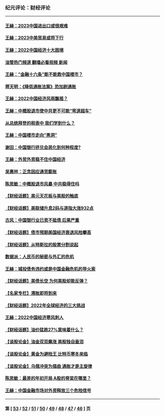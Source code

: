 ### 纪元评论：财经评论
---
#### [王赫：2023中国进出口或很艰难](../../pages/nsc1026/n13911515.md?02010330) 
#### [王赫：2023中美贸易或将下行](../../pages/nsc1026/n13899005.md?02010330) 
#### [王赫：2022中国经济十大困境](../../pages/nsc1026/n13883766.md?02010330) 
#### [油管热门频道 翻墙必看视频 新闻](ok?02010330)
#### [王赫：“金融十六条”能不能救中国楼市？](../../pages/nsc1026/n13868431.md?02010330) 
#### [蒋天明：《降低通胀法案》恐加剧通胀](../../pages/nsc1026/n13806996.md?02010330) 
#### [王赫：2022中国经济风雨飘摇？](../../pages/nsc1026/n13803207.md?02010330) 
#### [王赫：中概股退市使中共更不可能“弯道超车”](../../pages/nsc1026/n13802858.md?02010330) 
#### [从总统拜登的税表中 我们学到什么？](../../pages/nsc1026/n13773081.md?02010330) 
#### [王赫：中国楼市走向“黑洞”](../../pages/nsc1026/n13770647.md?02010330) 
#### [谢田：中国银行挤兑会恶化到何种程度?](../../pages/nsc1026/n13766965.md?02010330) 
#### [王赫：外贸外资稳不住中国经济](../../pages/nsc1026/n13753933.md?02010330) 
#### [吴惠林：正念因应通货膨胀](../../pages/nsc1026/n13750350.md?02010330) 
#### [陈思敏：中概股退市风暴 中共稳得住吗](../../pages/nsc1026/n13738978.md?02010330) 
#### [【财经话题】美元天花板与美股的触底](../../pages/nsc1026/n13736495.md?02010330) 
#### [【财经话题】美联储升息2码与道指大涨932点](../../pages/nsc1026/n13727377.md?02010330) 
#### [古风：中国银行业已资不抵债 后果严重](../../pages/nsc1026/n13726111.md?02010330) 
#### [【财经话题】债市预期美国经济衰退风险攀高](../../pages/nsc1026/n13698043.md?02010330) 
#### [【财经话题】从特斯拉的股票分割说起](../../pages/nsc1026/n13679733.md?02010330) 
#### [数据派：人民币的秘密与外汇的危机](../../pages/nsc1026/n13667092.md?02010330) 
#### [王赫：城投债务违约或是中国金融危机的导火索](../../pages/nsc1026/n13665322.md?02010330) 
#### [【财经话题】美债长空 为何美股却能反弹？](../../pages/nsc1026/n13665895.md?02010330) 
#### [【名家专栏】滞胀即将到来](../../pages/nsc1026/n13658171.md?02010330) 
#### [【财经话题】2022年全球经济的三大挑战](../../pages/nsc1026/n13654423.md?02010330) 
#### [王赫：2022中国经济寒风刺人](../../pages/nsc1026/n13651403.md?02010330) 
#### [【财经话题】油价猛跌27%意味着什么？](../../pages/nsc1026/n13648767.md?02010330) 
#### [【谈股论金】油金双双飙涨 美股独自垂泪](../../pages/nsc1026/n13631742.md?02010330) 
#### [【谈股论金】黄金为避险王 比特币寒冬来临](../../pages/nsc1026/n13600406.md?02010330) 
#### [【谈股论金】乌俄冲突为插曲 通胀才是主旋律](../../pages/nsc1026/n13576797.md?02010330) 
#### [陈思敏：最差的年初开局 A股的脊梁在哪里？](../../pages/nsc1026/n13558359.md?02010330) 
#### [王赫：中国金融市场对外资释放三个危险信号](../../pages/nsc1026/n13546389.md?02010330) 

---
#### 第 [ [53](./53.md?02010330) / [52](./52.md?02010330) / [51](./51.md?02010330) / [50](./50.md?02010330) / [49](./49.md?02010330) / [48](./48.md?02010330) / [47](./47.md?02010330) / [46](./46.md?02010330) ] 页
